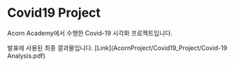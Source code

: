 # Covid19 Project

Acorn Academy에서 수행한 Covid-19 시각화 프로젝트입니다.

발표에 사용된 최종 결과물입니다. [Link](AcornProject/Covid19_Project/Covid-19 Analysis.pdf)
